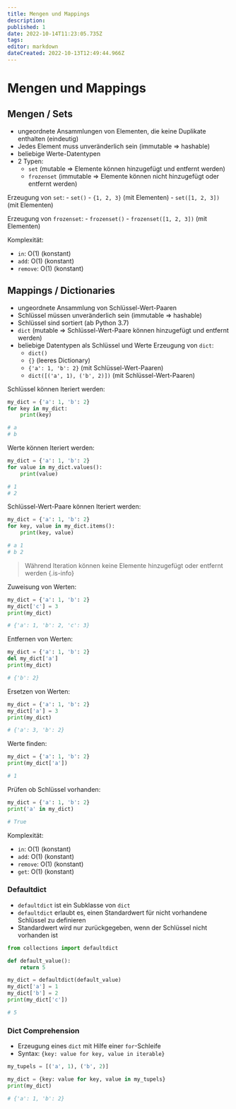 ```yaml
---
title: Mengen und Mappings
description: 
published: 1
date: 2022-10-14T11:23:05.735Z
tags: 
editor: markdown
dateCreated: 2022-10-13T12:49:44.966Z
---
```


# Mengen und Mappings

## Mengen / Sets

- ungeordnete Ansammlungen von Elementen, die keine Duplikate enthalten (eindeutig)
- Jedes Element muss unveränderlich sein (immutable => hashable)
- beliebige Werte-Datentypen
- 2 Typen:
  - `set` (mutable => Elemente können hinzugefügt und entfernt werden)
  - `frozenset` (immutable => Elemente können nicht hinzugefügt oder entfernt werden)

Erzeugung von `set`:
    - `set()`
    - `{1, 2, 3}` (mit Elementen)
    - `set([1, 2, 3])` (mit Elementen)

Erzeugung von `frozenset`:
    - `frozenset()`
    - `frozenset([1, 2, 3])` (mit Elementen)

Komplexität:

- `in`: O(1) (konstant)
- `add`: O(1) (konstant)
- `remove`: O(1) (konstant)

## Mappings / Dictionaries

- ungeordnete Ansammlung von Schlüssel-Wert-Paaren
- Schlüssel müssen unveränderlich sein (immutable => hashable)
- Schlüssel sind sortiert (ab Python 3.7)
- `dict` (mutable => Schlüssel-Wert-Paare können hinzugefügt und entfernt werden)
- beliebige Datentypen als Schlüssel und Werte
Erzeugung von `dict`:
  - `dict()`
  - `{}` (leeres Dictionary)
  - `{'a': 1, 'b': 2}` (mit Schlüssel-Wert-Paaren)
  - `dict([('a', 1), ('b', 2)])` (mit Schlüssel-Wert-Paaren)

Schlüssel können Iteriert werden:

```python
my_dict = {'a': 1, 'b': 2}
for key in my_dict:
    print(key)

# a
# b
```

Werte können Iteriert werden:

```python
my_dict = {'a': 1, 'b': 2}
for value in my_dict.values():
    print(value)

# 1
# 2
```

Schlüssel-Wert-Paare können Iteriert werden:

```python
my_dict = {'a': 1, 'b': 2}
for key, value in my_dict.items():
    print(key, value)

# a 1
# b 2
```

> Während Iteration können keine Elemente hinzugefügt oder entfernt werden
{.is-info}

Zuweisung von Werten:

```python
my_dict = {'a': 1, 'b': 2}
my_dict['c'] = 3
print(my_dict)

# {'a': 1, 'b': 2, 'c': 3}
```

Entfernen von Werten:

```python
my_dict = {'a': 1, 'b': 2}
del my_dict['a']
print(my_dict)

# {'b': 2}
```

Ersetzen von Werten:

```python
my_dict = {'a': 1, 'b': 2}
my_dict['a'] = 3
print(my_dict)

# {'a': 3, 'b': 2}
```

Werte finden:

```python
my_dict = {'a': 1, 'b': 2}
print(my_dict['a'])

# 1
```

Prüfen ob Schlüssel vorhanden:

```python
my_dict = {'a': 1, 'b': 2}
print('a' in my_dict)

# True
```

Komplexität:

- `in`: O(1) (konstant)
- `add`: O(1) (konstant)
- `remove`: O(1) (konstant)
- `get`: O(1) (konstant)

### Defaultdict

- `defaultdict` ist ein Subklasse von `dict`
- `defaultdict` erlaubt es, einen Standardwert für nicht vorhandene Schlüssel zu definieren
- Standardwert wird nur zurückgegeben, wenn der Schlüssel nicht vorhanden ist

```python
from collections import defaultdict

def default_value():
    return 5

my_dict = defaultdict(default_value)
my_dict['a'] = 1
my_dict['b'] = 2
print(my_dict['c'])

# 5
```

### Dict Comprehension

- Erzeugung eines `dict` mit Hilfe einer `for`-Schleife
- Syntax: `{key: value for key, value in iterable}`

```python
my_tupels = [('a', 1), ('b', 2)]

my_dict = {key: value for key, value in my_tupels}
print(my_dict)

# {'a': 1, 'b': 2}
```
